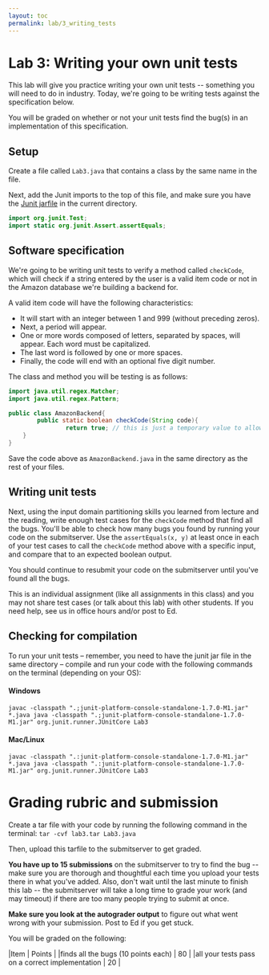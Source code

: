 ```yaml
---
layout: toc
permalink: lab/3_writing_tests
---
```

# Lab 3: Writing your own unit tests

This lab will give you practice writing your own unit tests -- something you will need to do in industry. Today, we're going to be writing tests against the specification below.

You will be graded on whether or not your unit tests find the bug(s) in an implementation of this specification.

## Setup

Create a file called `Lab3.java` that contains a class by the same name in the file.

Next, add the Junit imports to the top of this file, and make sure you have the [Junit jarfile](.labs/junit-platform-console-standalone-1.7.0-M1.jar) in the current directory.
```java
import org.junit.Test;
import static org.junit.Assert.assertEquals;
```

## Software specification

We're going to be writing unit tests to verify a method called `checkCode`, which will check if a string entered by the user is a valid item code or not in the Amazon database we're building a backend for. 

A valid item code will have the following characteristics:

* It will start with an integer between 1 and 999 (without preceding zeros).
* Next, a period will appear.
* One or more words composed of letters, separated by spaces, will appear. Each word must be capitalized.
* The last word is followed by one or more spaces.
* Finally, the code will end with an optional five digit number.

The class and method you will be testing is as follows:

```java
import java.util.regex.Matcher;
import java.util.regex.Pattern;

public class AmazonBackend{
        public static boolean checkCode(String code){
                return true; // this is just a temporary value to allow you to check that your code compiles.
    }
}
```

Save the code above as `AmazonBackend.java` in the same directory as the rest of your files.

## Writing unit tests

Next, using the input domain partitioning skills you learned from lecture and the reading, write enough test cases for the `checkCode` method that find all the bugs. You'll be able to check how many bugs you found by running your code on the submitserver. Use the `assertEquals(x, y)` at least once in each of your test cases to call the `checkCode` method above with a specific input, and compare that to an expected boolean output.

You should continue to resubmit your code on the submitserver until you've found all the bugs.

This is an individual assignment (like all assignments in this class) and you may not share test cases (or talk about this lab) with other students. If you need help, see us in office hours and/or post to Ed.

## Checking for compilation

To run your unit tests – remember, you need to have the junit jar file in the same directory – compile and run your code with the following commands on the terminal (depending on your OS):

#### Windows
`javac -classpath ".;junit-platform-console-standalone-1.7.0-M1.jar" *.java
java -classpath ".;junit-platform-console-standalone-1.7.0-M1.jar" org.junit.runner.JUnitCore Lab3`

#### Mac/Linux
`javac -classpath ".:junit-platform-console-standalone-1.7.0-M1.jar" *.java
java -classpath ".:junit-platform-console-standalone-1.7.0-M1.jar" org.junit.runner.JUnitCore Lab3`

# Grading rubric and submission

Create a tar file with your code by running the following command in the terminal:
`tar -cvf lab3.tar Lab3.java`

Then, upload this tarfile to the submitserver to get graded.

**You have up to 15 submissions** on the submitserver to try to find the bug -- make sure you are thorough and thoughtful each time you upload your tests there in what you've added. Also, don't wait until the last minute to finish this lab -- the submitserver will take a long time to grade your work (and may timeout) if there are too many people trying to submit at once.

**Make sure you look at the autograder output** to figure out what went wrong with your submission. Post to Ed if you get stuck.

 You will be graded on the following:

|Item | Points |
|finds all the bugs (10 points each) | 80 |
|all your tests pass on a correct implementation | 20 |

